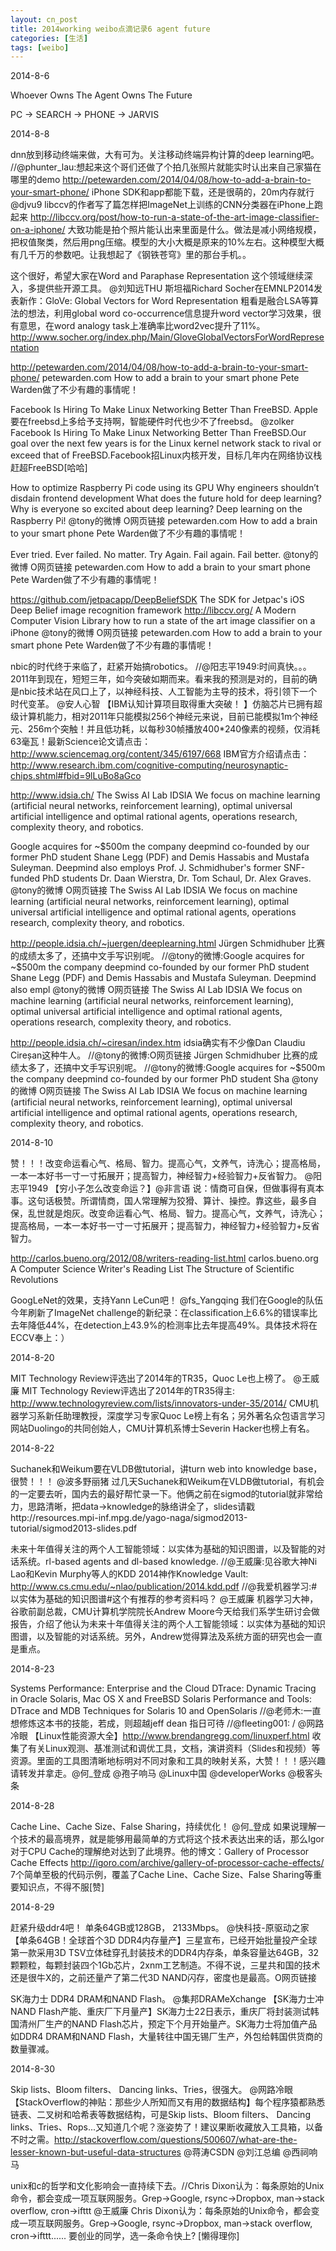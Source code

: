```yaml
---
layout: cn_post
title: 2014working weibo点滴记录6 agent future
categories: [生活]
tags: [weibo]
---
```


2014-8-6

Whoever Owns The Agent Owns The Future

PC -> SEARCH -> PHONE -> JARVIS

2014-8-8

dnn放到移动终端来做，大有可为。关注移动终端异构计算的deep learning吧。 //@phunter_lau:想起来这个哥们还做了个拍几张照片就能实时认出来自己家猫在哪里的demo http://petewarden.com/2014/04/08/how-to-add-a-brain-to-your-smart-phone/ iPhone SDK和app都能下载，还是很萌的，20m内存就行
@djvu9
libccv的作者写了篇怎样把ImageNet上训练的CNN分类器在iPhone上跑起来 http://libccv.org/post/how-to-run-a-state-of-the-art-image-classifier-on-a-iphone/ 大致功能是拍个照片能认出来里面是什么。做法是减小网络规模，把权值聚类，然后用png压缩。模型的大小大概是原来的10%左右。这种模型大概有几千万的参数吧。让我想起了《钢铁苍穹》里的那台手机。。

这个很好，希望大家在Word and Paraphase Representation 这个领域继续深入，多提供些开源工具。
@刘知远THU
斯坦福Richard Socher在EMNLP2014发表新作：GloVe: Global Vectors for Word Representation 粗看是融合LSA等算法的想法，利用global word co-occurrence信息提升word vector学习效果，很有意思，在word analogy task上准确率比word2vec提升了11%。 http://www.socher.org/index.php/Main/GloveGlobalVectorsForWordRepresentation

http://petewarden.com/2014/04/08/how-to-add-a-brain-to-your-smart-phone/ petewarden.com How to add a brain to your smart phone Pete Warden做了不少有趣的事情呢！

Facebook Is Hiring To Make Linux Networking Better Than FreeBSD. Apple要在freebsd上多给予支持啊，智能硬件时代也少不了freebsd。
@zolker
Facebook Is Hiring To Make Linux Networking Better Than FreeBSD.Our goal over the next few years is for the Linux kernel network stack to rival or exceed that of FreeBSD.Facebook招Linux内核开发，目标几年内在网络协议栈赶超FreeBSD[哈哈]

How to optimize Raspberry Pi code using its GPU Why engineers shouldn’t disdain frontend development What does the future hold for deep learning? Why is everyone so excited about deep learning? Deep learning on the Raspberry Pi!
@tony的微博
O网页链接 petewarden.com How to add a brain to your smart phone Pete Warden做了不少有趣的事情呢！

Ever tried. Ever failed. No matter. Try Again. Fail again. Fail better.
@tony的微博
O网页链接 petewarden.com How to add a brain to your smart phone Pete Warden做了不少有趣的事情呢！

https://github.com/jetpacapp/DeepBeliefSDK The SDK for Jetpac's iOS Deep Belief image recognition framework http://libccv.org/ A Modern Computer Vision Library how to run a state of the art image classifier on a iPhone
@tony的微博
O网页链接 petewarden.com How to add a brain to your smart phone Pete Warden做了不少有趣的事情呢！

nbic的时代终于来临了，赶紧开始搞robotics。 //@阳志平1949:时间真快。。。2011年到现在，短短三年，如今突破如期而来。看来我的预测是对的，目前的确是nbic技术站在风口上了，以神经科技、人工智能为主导的技术，将引领下一个时代变革。
@安人心智
【IBM认知计算项目取得重大突破！ 】仿脑芯片已拥有超级计算机能力，相对2011年只能模拟256个神经元来说，目前已能模拟1m个神经元、256m个突触！并且低功耗，以每秒30帧播放400*240像素的视频，仅消耗63毫瓦！最新Science论文请点击：http://www.sciencemag.org/content/345/6197/668 IBM官方介绍请点击：http://www.research.ibm.com/cognitive-computing/neurosynaptic-chips.shtml#fbid=9lLuBo8aGco

http://www.idsia.ch/ The Swiss AI Lab IDSIA We focus on machine learning (artificial neural networks, reinforcement learning), optimal universal artificial intelligence and optimal rational agents, operations research, complexity theory, and robotics.

Google acquires for ~$500m the company deepmind co-founded by our former PhD student Shane Legg (PDF) and Demis Hassabis and Mustafa Suleyman. Deepmind also employs Prof. J. Schmidhuber's former SNF-funded PhD students Dr. Daan Wierstra, Dr. Tom Schaul, Dr. Alex Graves.
@tony的微博
O网页链接 The Swiss AI Lab IDSIA We focus on machine learning (artificial neural networks, reinforcement learning), optimal universal artificial intelligence and optimal rational agents, operations research, complexity theory, and robotics.

http://people.idsia.ch/~juergen/deeplearning.html Jürgen Schmidhuber 比赛的成绩太多了，还搞中文手写识别呢。 //@tony的微博:Google acquires for ~$500m the company deepmind co-founded by our former PhD student Shane Legg (PDF) and Demis Hassabis and Mustafa Suleyman. Deepmind also empl
@tony的微博
O网页链接 The Swiss AI Lab IDSIA We focus on machine learning (artificial neural networks, reinforcement learning), optimal universal artificial intelligence and optimal rational agents, operations research, complexity theory, and robotics.

http://people.idsia.ch/~ciresan/index.htm idsia确实有不少像Dan Claudiu Cireșan这种牛人。 //@tony的微博:O网页链接 Jürgen Schmidhuber 比赛的成绩太多了，还搞中文手写识别呢。 //@tony的微博:Google acquires for ~$500m the company deepmind co-founded by our former PhD student Sha
@tony的微博
O网页链接 The Swiss AI Lab IDSIA We focus on machine learning (artificial neural networks, reinforcement learning), optimal universal artificial intelligence and optimal rational agents, operations research, complexity theory, and robotics.

2014-8-10

赞！！！改变命运看心气、格局、智力。提高心气，文养气，诗洗心；提高格局，一本一本好书一寸一寸拓展开；提高智力，神经智力+经验智力+反省智力。
@阳志平1949
【穷小子怎么改变命运？】@非言语 说：情商可自保，但做事得有真本事。这句话极赞。所谓情商，国人常理解为狡猾、算计、操控。靠这些，最多自保，乱世就是炮灰。改变命运看心气、格局、智力。提高心气，文养气，诗洗心；提高格局，一本一本好书一寸一寸拓展开；提高智力，神经智力+经验智力+反省智力。

http://carlos.bueno.org/2012/08/writers-reading-list.html carlos.bueno.org A Computer Science Writer's Reading List The Structure of Scientific Revolutions

GoogLeNet的效果，支持Yann LeCun吧！
@fs_Yangqing
我们在Google的队伍今年刷新了ImageNet challenge的新纪录：在classification上6.6%的错误率比去年降低44%，在detection上43.9%的检测率比去年提高49%。具体技术将在ECCV奉上：）

2014-8-20

MIT Technology Review评选出了2014年的TR35，Quoc Le也上榜了。
@王威廉
MIT Technology Review评选出了2014年的TR35得主: http://www.technologyreview.com/lists/innovators-under-35/2014/ CMU机器学习系新任助理教授，深度学习专家Quoc Le榜上有名；另外著名众包语言学习网站Duolingo的共同创始人，CMU计算机系博士Severin Hacker也榜上有名。

2014-8-22

Suchanek和Weikum要在VLDB做tutorial，讲turn web into knowledge base，很赞！！！
@波多野丽猪
过几天Suchanek和Weikum在VLDB做tutorial，有机会的一定要去听，国内去的最好帮忙录一下。他俩之前在sigmod的tutorial就非常给力，思路清晰，把data->knowledge的脉络讲全了，slides请戳http://resources.mpi-inf.mpg.de/yago-naga/sigmod2013-tutorial/sigmod2013-slides.pdf

未来十年值得关注的两个人工智能领域：以实体为基础的知识图谱，以及智能的对话系统。rl-based agents and dl-based knowledge. //@王威廉:见谷歌大神Ni Lao和Kevin Murphy等人的KDD 2014神作Knowledge Vault: http://www.cs.cmu.edu/~nlao/publication/2014.kdd.pdf //@我爱机器学习:#以实体为基础的知识图谱#这个有推荐的参考资料吗？
@王威廉
机器学习大神，谷歌前副总裁，CMU计算机学院院长Andrew Moore今天给我们系学生研讨会做报告，介绍了他认为未来十年值得关注的两个人工智能领域：以实体为基础的知识图谱，以及智能的对话系统。另外，Andrew觉得算法及系统方面的研究也会一直是重点。

2014-8-23

Systems Performance: Enterprise and the Cloud DTrace: Dynamic Tracing in Oracle Solaris, Mac OS X and FreeBSD Solaris Performance and Tools: DTrace and MDB Techniques for Solaris 10 and OpenSolaris //@老师木:一直想修炼这本书的技能，若成，则超越jeff dean 指日可待 //@fleeting001: /
@网路冷眼
【Linux性能资源大全】http://www.brendangregg.com/linuxperf.html 收集了有关Linux观测、基准测试和调优工具，文档，演讲资料（Slides和视频）等资源。里面的工具图清晰地标明对不同对象和工具的映射关系，大赞！！！感兴趣请转发并拿走。@何_登成 @孢子响马 @Linux中国 @developerWorks @极客头条

2014-8-28

Cache Line、Cache Size、False Sharing，持续优化！
@何_登成
如果说理解一个技术的最高境界，就是能够用最简单的方式将这个技术表达出来的话，那么Igor对于CPU Cache的理解绝对达到了此境界。他的博文：Gallery of Processor Cache Effects http://igoro.com/archive/gallery-of-processor-cache-effects/ 7个简单至极的代码示例，覆盖了Cache Line、Cache Size、False Sharing等重要知识点，不得不服[赞]

2014-8-29

赶紧升级ddr4吧！ 单条64GB或128GB， 2133Mbps。
@快科技-原驱动之家
【单条64GB！全球首个3D DDR4内存量产】三星宣布，已经开始批量投产全球第一款采用3D TSV立体硅穿孔封装技术的DDR4内存条，单条容量达64GB，32颗颗粒，每颗封装四个1Gb芯片，2xnm工艺制造。不得不说，三星共和国的技术还是很牛X的，之前还量产了第二代3D NAND闪存，密度也是最高。O网页链接

SK海力士 DDR4 DRAM和NAND Flash。
@集邦DRAMeXchange
【SK海力士冲NAND Flash产能、重庆厂下月量产】SK海力士22日表示，重庆厂将封装测试韩国清州厂生产的NAND Flash芯片，预定下个月开始量产。SK海力士将加值产品如DDR4 DRAM和NAND Flash，大量转往中国无锡厂生产，外包给韩国供货商的数量骤减。

2014-8-30

Skip lists、Bloom filters、 Dancing links、Tries，很强大。
@网路冷眼
【StackOverflow的神贴：那些少人所知而又有用的数据结构】每个程序猿都熟悉链表、二叉树和哈希表等数据结构，可是Skip lists、Bloom filters、 Dancing links、Tries、Rops...又知道几个呢？涨姿势了！建议果断收藏放入工具箱，以备不时之需。http://stackoverflow.com/questions/500607/what-are-the-lesser-known-but-useful-data-structures @蒋涛CSDN @刘江总编 @西祠响马

unix和c的哲学和文化影响会一直持续下去。//Chris Dixon认为：每条原始的Unix命令，都会变成一项互联网服务。Grep->Google, rsync->Dropbox, man->stack overflow, cron->ifttt
@王威廉
Chris Dixon认为：每条原始的Unix命令，都会变成一项互联网服务。Grep->Google, rsync->Dropbox, man->stack overflow, cron->ifttt...... 要创业的同学，选一条命令快上? [懒得理你]



